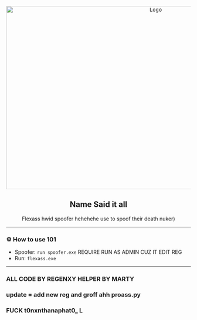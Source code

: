 <div align="center">
  <kbd>
  <a href="https://github.com/idkwhyiusethisname/Flexass-spoofer">
    <img src="https://media.discordapp.net/attachments/1091345201353728090/1097181725429354496/image.png" alt="Logo" width="800" height="500">
  </a>
  </kbd>
  
  <h2 align="center">Name Said it all</h2>

  <p align="center">
    Flexass hwid spoofer hehehehe use to spoof their death nuker</b>)
    <br />
  </p>
</div>

---------------------------------------

### ⚙️ How to use 101
* Spoofer: `run spoofer.exe` REQUIRE RUN AS ADMIN CUZ IT EDIT REG
* Run: `flexass.exe`

---------------------------------------

### ALL CODE BY REGENXY HELPER BY MARTY

### update = add new reg and groff ahh proass.py

### FUCK t0nxnthanaphat0_ L
